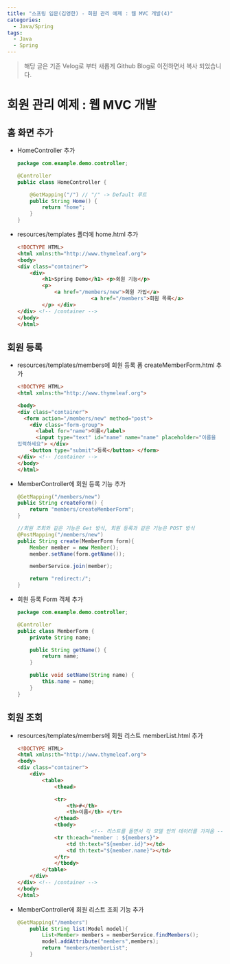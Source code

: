 ```yaml
---
title: "스프링 입문(김영한) - 회원 관리 예제 : 웹 MVC 개발(4)"
categories:
  - Java/Spring
tags:
  - Java
  - Spring
---
```


> 해당 글은 기존 Velog로 부터 새롭게 Github Blog로 이전하면서 복사 되었습니다.

# 회원 관리 예제 : 웹 MVC 개발

## 홈 화면 추가

- HomeController 추가
    
    ```java
    package com.example.demo.controller;
    
    @Controller
    public class HomeController {
    
        @GetMapping("/") // "/" -> Default 루트
        public String Home() {
            return "home";
        }
    }
    ```
    
- resources/templates 폴더에 home.html 추가
    
    ```html
    <!DOCTYPE HTML>
    <html xmlns:th="http://www.thymeleaf.org">
    <body>
    <div class="container">
        <div>
            <h1>Spring Demo</h1> <p>회원 기능</p>
            <p>
                <a href="/members/new">회원 가입</a> 
    						<a href="/members">회원 목록</a>
            </p> </div>
    </div> <!-- /container -->
    </body>
    </html>
    ```
    

## 회원 등록

- resources/templates/members에 회원 등록 폼 createMemberForm.html 추가
    
    ```html
    <!DOCTYPE HTML>
    <html xmlns:th="http://www.thymeleaf.org">
    
    <body>
    <div class="container">
      <form action="/members/new" method="post">
        <div class="form-group">
          <label for="name">이름</label>
          <input type="text" id="name" name="name" placeholder="이름을
    입력하세요"> </div>
        <button type="submit">등록</button> </form>
    </div> <!-- /container -->
    </body>
    </html>
    ```
    
- MemberController에 회원 등록 기능 추가
    
    ```java
    @GetMapping("/members/new")
    public String createForm() {
        return "members/createMemberForm";
    }
    
    //회원 조회와 같은 기능은 Get 방식, 회원 등록과 같은 기능은 POST 방식
    @PostMapping("/members/new")
    public String create(MemberForm form){
        Member member = new Member();
        member.setName(form.getName());
    
        memberService.join(member);
    
        return "redirect:/";
    }
    ```
    
- 회원 등록 Form 객체 추가
    
    ```java
    package com.example.demo.controller;
    
    @Controller
    public class MemberForm {
        private String name;
    
        public String getName() {
            return name;
        }
    
        public void setName(String name) {
            this.name = name;
        }
    }
    ```
    

## 회원 조회

- resources/templates/members에 회원 리스트 memberList.html 추가
    
    ```html
    <!DOCTYPE HTML>
    <html xmlns:th="http://www.thymeleaf.org">
    <body>
    <div class="container">
        <div>
            <table>
                <thead>
    
                <tr>
                    <th>#</th>
                    <th>이름</th> </tr>
                </thead>
                <tbody>
    						<!-- 리스트를 돌면서 각 모델 안의 데이터를 가져옴 -->
                <tr th:each="member : ${members}">
                    <td th:text="${member.id}"></td>
                    <td th:text="${member.name}"></td>
                </tr>
                </tbody>
            </table>
        </div>
    </div> <!-- /container -->
    </body>
    </html>
    ```
    
- MemberController에 회원 리스트 조회 기능 추가
    
    ```java
    @GetMapping("/members")
        public String list(Model model){
            List<Member> members = memberService.findMembers();
            model.addAttribute("members",members);
            return "members/memberList";
        }
    ```